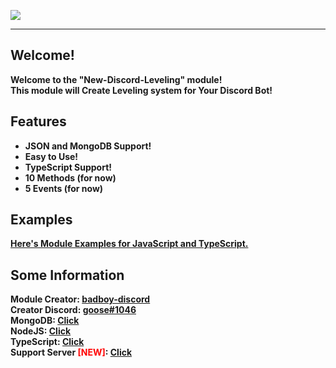 <img src="https://github.com/bad-boy-discord/new-discord-leveling/blob/stable/assets/logo.png?raw=true"></img>
<hr>

## Welcome!
<b>Welcome to the "New-Discord-Leveling" module!</b><br>
<b>This module will Create Leveling system for Your Discord Bot!</b>

## Features
<ul>
  <li><b>JSON and MongoDB Support!</b></li>
  <li><b>Easy to Use!</b></li>
  <li><b>TypeScript Support!</b></li>
  <li><b>10 Methods (for now)</b></li>
  <li><b>5 Events (for now)</b></li>
</ul>

## Examples
<b><a href="https://github.com/bad-boy-discord/new-discord-leveling/tree/main/examples">Here's Module Examples for JavaScript and TypeScript.</a></b>

## Some Information
<b>Module Creator: <a href="https://www.npmjs.com/~badboy-discord">badboy-discord</a></b><br>
<b>Creator Discord: <a href="https://discord.com/channels/@me">goose#1046</a></b><br>
<b>MongoDB: <a href="https://www.mongodb.com/">Click</a></b><br>
<b>NodeJS: <a href="https://www.nodejs.org/">Click</a></b><br>
<b>TypeScript: <a href="https://www.typescriptlang.org/">Click</a></b><br>
<b>Support Server <span style="color: red;">[NEW]</span>: <a href="https://discord.gg/eGZfaWsZgR">Click</a></b>
